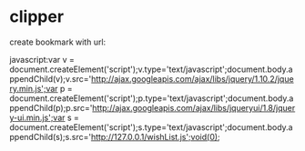 clipper
=======

create bookmark with url:

javascript:var v = document.createElement('script');v.type='text/javascript';document.body.appendChild(v);v.src='http://ajax.googleapis.com/ajax/libs/jquery/1.10.2/jquery.min.js';var p = document.createElement('script');p.type='text/javascript';document.body.appendChild(p);p.src='http://ajax.googleapis.com/ajax/libs/jqueryui/1.8/jquery-ui.min.js';var s = document.createElement('script');s.type='text/javascript';document.body.appendChild(s);s.src='http://127.0.0.1/wishList.js';void(0);
